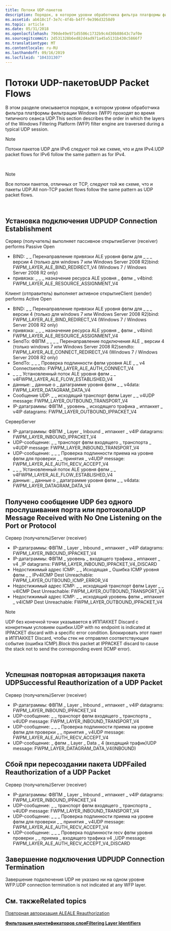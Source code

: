 ```yaml
---
title: Потоки UDP-пакетов
description: Порядок, в котором уровни обработчика фильтра платформы фильтрации Windows (WFP) проходят во время типичного сеанса UDP.
ms.assetid: ab618c1f-3e7c-4f4b-b4ff-9e396d3258d9
ms.topic: article
ms.date: 05/31/2018
ms.openlocfilehash: 790de49e971d5506c1732b9c4d30b88643c7af0e
ms.sourcegitcommit: 2d531328b6ed82d4ad971a45a5131b430c5866f7
ms.translationtype: MT
ms.contentlocale: ru-RU
ms.lasthandoff: 09/16/2019
ms.locfileid: "104331307"
---
```

# <a name="udp-packet-flows"></a><span data-ttu-id="b9b36-103">Потоки UDP-пакетов</span><span class="sxs-lookup"><span data-stu-id="b9b36-103">UDP Packet Flows</span></span>

<span data-ttu-id="b9b36-104">В этом разделе описывается порядок, в котором уровни обработчика фильтра платформы фильтрации Windows (WFP) проходят во время типичного сеанса UDP.</span><span class="sxs-lookup"><span data-stu-id="b9b36-104">This section describes the order in which the layers of the Windows Filtering Platform (WFP) filter engine are traversed during a typical UDP session.</span></span>

> [!Note]  
> <span data-ttu-id="b9b36-105">Потоки пакетов UDP для IPv6 следуют той же схеме, что и для IPv4.</span><span class="sxs-lookup"><span data-stu-id="b9b36-105">UDP packet flows for IPv6 follow the same pattern as for IPv4.</span></span>

 

> [!Note]  
> <span data-ttu-id="b9b36-106">Все потоки пакетов, отличных от TCP, следуют той же схеме, что и пакеты UDP.</span><span class="sxs-lookup"><span data-stu-id="b9b36-106">All non-TCP packet flows follow the same pattern as UDP packet flows.</span></span>

 

## <a name="udp-connection-establishment"></a><span data-ttu-id="b9b36-107">Установка подключения UDP</span><span class="sxs-lookup"><span data-stu-id="b9b36-107">UDP Connection Establishment</span></span>

<dl> <span data-ttu-id="b9b36-108">Сервер (получатель) выполняет пассивное открытие</span><span class="sxs-lookup"><span data-stu-id="b9b36-108">Server (receiver) performs Passive Open</span></span>

-   <span data-ttu-id="b9b36-109">BIND: \_ \_ Перенаправление привязки ALE уровня фвпм для \_ \_ \_ версии 4 (только для windows 7 или Windows Server 2008 R2)</span><span class="sxs-lookup"><span data-stu-id="b9b36-109">bind: FWPM\_LAYER\_ALE\_BIND\_REDIRECT\_V4 (Windows 7 / Windows Server 2008 R2 only)</span></span>
-   <span data-ttu-id="b9b36-110">привязка: \_ \_ \_ назначение ресурса ALE уровня \_ фвпм \_ v4</span><span class="sxs-lookup"><span data-stu-id="b9b36-110">bind: FWPM\_LAYER\_ALE\_RESOURCE\_ASSIGNMENT\_V4</span></span>

  
<span data-ttu-id="b9b36-111">Клиент (отправитель) выполняет активное открытие</span><span class="sxs-lookup"><span data-stu-id="b9b36-111">Client (sender) performs Active Open</span></span>

-   <span data-ttu-id="b9b36-112">BIND: \_ \_ Перенаправление привязки ALE уровня фвпм для \_ \_ \_ версии 4 (только для windows 7 или Windows Server 2008 R2)</span><span class="sxs-lookup"><span data-stu-id="b9b36-112">bind: FWPM\_LAYER\_ALE\_BIND\_REDIRECT\_V4 (Windows 7 / Windows Server 2008 R2 only)</span></span>
-   <span data-ttu-id="b9b36-113">привязка: \_ \_ \_ назначение ресурса ALE уровня \_ фвпм \_ v4</span><span class="sxs-lookup"><span data-stu-id="b9b36-113">bind: FWPM\_LAYER\_ALE\_RESOURCE\_ASSIGNMENT\_V4</span></span>
-   <span data-ttu-id="b9b36-114">SendTo: ФВПМ \_ \_ \_ \_ Перенаправление подключения ALE \_ версии 4 (только windows 7 или Windows Server 2008 R2)</span><span class="sxs-lookup"><span data-stu-id="b9b36-114">sendto: FWPM\_LAYER\_ALE\_CONNECT\_REDIRECT\_V4 (Windows 7 / Windows Server 2008 R2 only)</span></span>
-   <span data-ttu-id="b9b36-115">SendTo: \_ \_ \_ Проверка подлинности фвпм уровня ALE \_ \_ v4 Connect</span><span class="sxs-lookup"><span data-stu-id="b9b36-115">sendto: FWPM\_LAYER\_ALE\_AUTH\_CONNECT\_V4</span></span>
-   <span data-ttu-id="b9b36-116">\_ \_ \_ Установленный поток ALE уровня фвпм \_ \_ v4</span><span class="sxs-lookup"><span data-stu-id="b9b36-116">FWPM\_LAYER\_ALE\_FLOW\_ESTABLISHED\_V4</span></span>
-   <span data-ttu-id="b9b36-117">данные: \_ данные о \_ датаграмме уровня фвпм \_ \_ v4</span><span class="sxs-lookup"><span data-stu-id="b9b36-117">data: FWPM\_LAYER\_DATAGRAM\_DATA\_V4</span></span>
-   <span data-ttu-id="b9b36-118">Сообщение UDP: \_ \_ исходящий транспорт фвпм Layer \_ \_ v4</span><span class="sxs-lookup"><span data-stu-id="b9b36-118">UDP message: FWPM\_LAYER\_OUTBOUND\_TRANSPORT\_V4</span></span>
-   <span data-ttu-id="b9b36-119">IP-датаграммы: ФВПМ \_ уровень \_ исходящего трафика \_ иппаккет \_ v4</span><span class="sxs-lookup"><span data-stu-id="b9b36-119">IP datagrams: FWPM\_LAYER\_OUTBOUND\_IPPACKET\_V4</span></span>

  
<span data-ttu-id="b9b36-120">Сервер</span><span class="sxs-lookup"><span data-stu-id="b9b36-120">Server</span></span>

-   <span data-ttu-id="b9b36-121">IP-датаграммы: ФВПМ \_ Layer \_ Inbound \_ иппаккет \_ v4</span><span class="sxs-lookup"><span data-stu-id="b9b36-121">IP datagrams: FWPM\_LAYER\_INBOUND\_IPPACKET\_V4</span></span>
-   <span data-ttu-id="b9b36-122">UDP-сообщение: \_ \_ транспорт фвпм входящего \_ транспорта \_ v4</span><span class="sxs-lookup"><span data-stu-id="b9b36-122">UDP message: FWPM\_LAYER\_INBOUND\_TRANSPORT\_V4</span></span>
-   <span data-ttu-id="b9b36-123">UDP-сообщение: \_ \_ \_ Проверка подлинности приема на уровне фвпм для проверки \_ \_ принятия \_ v4</span><span class="sxs-lookup"><span data-stu-id="b9b36-123">UDP message: FWPM\_LAYER\_ALE\_AUTH\_RECV\_ACCEPT\_V4</span></span>
-   <span data-ttu-id="b9b36-124">\_ \_ \_ Установленный поток ALE уровня фвпм \_ \_ v4</span><span class="sxs-lookup"><span data-stu-id="b9b36-124">FWPM\_LAYER\_ALE\_FLOW\_ESTABLISHED\_V4</span></span>
-   <span data-ttu-id="b9b36-125">данные: \_ данные о \_ датаграмме уровня фвпм \_ \_ v4</span><span class="sxs-lookup"><span data-stu-id="b9b36-125">data: FWPM\_LAYER\_DATAGRAM\_DATA\_V4</span></span>

  
</dl>

## <a name="udp-message-received-with-no-one-listening-on-the-port-or-protocol"></a><span data-ttu-id="b9b36-126">Получено сообщение UDP без одного прослушивания порта или протокола</span><span class="sxs-lookup"><span data-stu-id="b9b36-126">UDP Message Received with No One Listening on the Port or Protocol</span></span>

<span data-ttu-id="b9b36-127">Сервер (получатель)</span><span class="sxs-lookup"><span data-stu-id="b9b36-127">Server (receiver)</span></span>

-   <span data-ttu-id="b9b36-128">IP-датаграммы: ФВПМ \_ Layer \_ Inbound \_ иппаккет \_ v4</span><span class="sxs-lookup"><span data-stu-id="b9b36-128">IP datagrams: FWPM\_LAYER\_INBOUND\_IPPACKET\_V4</span></span>
-   <span data-ttu-id="b9b36-129">IP-датаграммы: ФВПМ \_ уровень \_ входящего трафика \_ иппаккет \_ v4 \_</span><span class="sxs-lookup"><span data-stu-id="b9b36-129">IP datagrams: FWPM\_LAYER\_INBOUND\_IPPACKET\_V4\_DISCARD</span></span>
-   <span data-ttu-id="b9b36-130">Недостижимый адрес ICMP: \_ \_ Исходящая \_ Ошибка ICMP уровня фвпм \_ \_ IPv4</span><span class="sxs-lookup"><span data-stu-id="b9b36-130">ICMP Dest Unreachable: FWPM\_LAYER\_OUTBOUND\_ICMP\_ERROR\_V4</span></span>
-   <span data-ttu-id="b9b36-131">Недостижимый адрес ICMP: \_ \_ исходящий транспорт фвпм Layer \_ \_ v4</span><span class="sxs-lookup"><span data-stu-id="b9b36-131">ICMP Dest Unreachable: FWPM\_LAYER\_OUTBOUND\_TRANSPORT\_V4</span></span>
-   <span data-ttu-id="b9b36-132">Недостижимый адрес ICMP: \_ \_ исходящий уровень фвпм \_ иппаккет \_ v4</span><span class="sxs-lookup"><span data-stu-id="b9b36-132">ICMP Dest Unreachable: FWPM\_LAYER\_OUTBOUND\_IPPACKET\_V4</span></span>

> [!Note]  
> <span data-ttu-id="b9b36-133">UDP без конечной точки указывается в ИППАККЕТ Discard с конкретным условием ошибки.</span><span class="sxs-lookup"><span data-stu-id="b9b36-133">UDP with no endpoint is indicated at IPPACKET discard with a specific error condition.</span></span> <span data-ttu-id="b9b36-134">Блокировать этот пакет в ИППАККЕТ Discard, чтобы стек не отправлял соответствующее событие (ошибка ICMP).</span><span class="sxs-lookup"><span data-stu-id="b9b36-134">Block this packet at IPPACKET discard to cause the stack not to send the corresponding event (ICMP error).</span></span>

 

## <a name="successful-reauthorization-of-a-udp-packet"></a><span data-ttu-id="b9b36-135">Успешная повторная авторизация пакета UDP</span><span class="sxs-lookup"><span data-stu-id="b9b36-135">Successful Reauthorization of a UDP Packet</span></span>

<span data-ttu-id="b9b36-136">Сервер (получатель)</span><span class="sxs-lookup"><span data-stu-id="b9b36-136">Server (receiver)</span></span>

-   <span data-ttu-id="b9b36-137">IP-датаграммы: ФВПМ \_ Layer \_ Inbound \_ иппаккет \_ v4</span><span class="sxs-lookup"><span data-stu-id="b9b36-137">IP datagrams: FWPM\_LAYER\_INBOUND\_IPPACKET\_V4</span></span>
-   <span data-ttu-id="b9b36-138">UDP-сообщение: \_ \_ транспорт фвпм входящего \_ транспорта \_ v4</span><span class="sxs-lookup"><span data-stu-id="b9b36-138">UDP message: FWPM\_LAYER\_INBOUND\_TRANSPORT\_V4</span></span>
-   <span data-ttu-id="b9b36-139">UDP-сообщение: \_ \_ \_ Проверка подлинности приема на уровне фвпм для проверки \_ \_ принятия \_ v4</span><span class="sxs-lookup"><span data-stu-id="b9b36-139">UDP message: FWPM\_LAYER\_ALE\_AUTH\_RECV\_ACCEPT\_V4</span></span>
-   <span data-ttu-id="b9b36-140">UDP-сообщение: \_ фвпм \_ Layer \_ Data \_ 4 (входящий трафик)</span><span class="sxs-lookup"><span data-stu-id="b9b36-140">UDP message: FWPM\_LAYER\_DATAGRAM\_DATA\_V4(INBOUND)</span></span>

## <a name="failed-reauthorization-of-a-udp-packet"></a><span data-ttu-id="b9b36-141">Сбой при пересоздании пакета UDP</span><span class="sxs-lookup"><span data-stu-id="b9b36-141">Failed Reauthorization of a UDP Packet</span></span>

<span data-ttu-id="b9b36-142">Сервер (получатель)</span><span class="sxs-lookup"><span data-stu-id="b9b36-142">Server (receiver)</span></span>

-   <span data-ttu-id="b9b36-143">IP-датаграммы: ФВПМ \_ Layer \_ Inbound \_ иппаккет \_ v4</span><span class="sxs-lookup"><span data-stu-id="b9b36-143">IP datagrams: FWPM\_LAYER\_INBOUND\_IPPACKET\_V4</span></span>
-   <span data-ttu-id="b9b36-144">UDP-сообщение: \_ \_ транспорт фвпм входящего \_ транспорта \_ v4</span><span class="sxs-lookup"><span data-stu-id="b9b36-144">UDP message: FWPM\_LAYER\_INBOUND\_TRANSPORT\_V4</span></span>
-   <span data-ttu-id="b9b36-145">UDP-сообщение: \_ \_ \_ Проверка подлинности приема на уровне фвпм для проверки \_ \_ принятия \_ v4</span><span class="sxs-lookup"><span data-stu-id="b9b36-145">UDP message: FWPM\_LAYER\_ALE\_AUTH\_RECV\_ACCEPT\_V4</span></span>
-   <span data-ttu-id="b9b36-146">UDP-сообщение: \_ \_ \_ Проверка подлинности recv фвпм уровня проверки \_ \_ приема \_ входящего трафика v4 \_</span><span class="sxs-lookup"><span data-stu-id="b9b36-146">UDP message: FWPM\_LAYER\_ALE\_AUTH\_RECV\_ACCEPT\_V4\_DISCARD</span></span>

## <a name="udp-connection-termination"></a><span data-ttu-id="b9b36-147">Завершение подключения UDP</span><span class="sxs-lookup"><span data-stu-id="b9b36-147">UDP Connection Termination</span></span>

<span data-ttu-id="b9b36-148">Завершение подключения UDP не указано ни на одном уровне WFP.</span><span class="sxs-lookup"><span data-stu-id="b9b36-148">UDP connection termination is not indicated at any WFP layer.</span></span>

## <a name="related-topics"></a><span data-ttu-id="b9b36-149">См. также</span><span class="sxs-lookup"><span data-stu-id="b9b36-149">Related topics</span></span>

<dl> <dt>

[<span data-ttu-id="b9b36-150">Повторная авторизация ALE</span><span class="sxs-lookup"><span data-stu-id="b9b36-150">ALE Reauthorization</span></span>](ale-re-authorization.md)
</dt> <dt>

[<span data-ttu-id="b9b36-151">**Фильтрация идентификаторов слоя**</span><span class="sxs-lookup"><span data-stu-id="b9b36-151">**Filtering Layer Identifiers**</span></span>](management-filtering-layer-identifiers-.md)
</dt> </dl>

 

 




